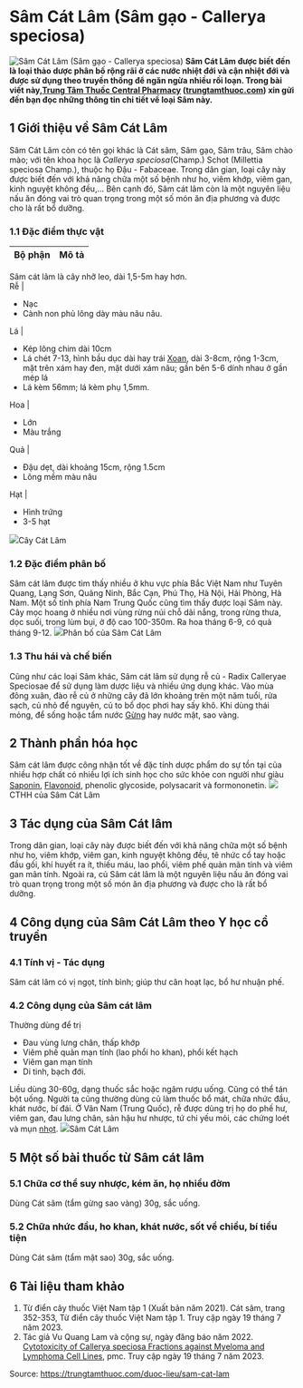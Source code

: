 # Sâm Cát Lâm (Sâm gạo - Callerya speciosa)

![Sâm Cát Lâm \(Sâm gạo - Callerya speciosa\) ](https://trungtamthuoc.com/images/others/sam-cat-lam-5-4726.jpg)
**Sâm Cát Lâm được biết đến là loại thảo dược phân bố rộng rãi ở các nước nhiệt đới và cận nhiệt đới và được sử dụng theo truyền thống để ngăn ngừa nhiều rối loạn. Trong bài viết này,[Trung Tâm Thuốc Central Pharmacy](https://trungtamthuoc.com/ "Trung Tâm Thuốc Central Pharmacy") ([trungtamthuoc.com](https://trungtamthuoc.com/ "trungtamthuoc.com")) xin gửi đến bạn đọc những thông tin chi tiết về loại Sâm này.**
##  1 Giới thiệu về Sâm Cát Lâm
Sâm Cát Lâm còn có tên gọi khác là Cát sâm, Sâm gạo, Sâm trâu, Sâm chào mào; với tên khoa học là _Callerya speciosa_(Champ.) Schot (Millettia speciosa Champ.), thuộc họ Đậu - Fabaceae.
Trong dân gian, loại cây này được biết đến với khả năng chữa một số bệnh như ho, viêm khớp, viêm gan, kinh nguyệt không đều,... Bên cạnh đó, Sâm cát lâm còn là một nguyên liệu nấu ăn đóng vai trò quan trọng trong một số món ăn địa phương và được cho là rất bổ dưỡng.
### 1.1 Đặc điểm thực vật
Bộ phận | Mô tả  
---|---  
Sâm cát lâm là cây nhỡ leo, dài 1,5-5m hay hơn.  
Rễ | 
  * Nạc
  * Cành non phủ lông dày màu nâu nâu.

  
Lá | 
  * Kép lông chim dài 10cm
  * Lá chét 7-13, hình bầu dục dài hay trái [Xoan](https://trungtamthuoc.com/duoc-lieu/cay-xoan "Xoan"), dài 3-8cm, rộng 1-3cm, mặt trên xám hay đen, mặt dưới xám nâu; gần bên 5-6 dính nhau ở gần mép lá
  * Lá kèm 56mm; lá kèm phụ 1,5mm.

  
Hoa | 
  * Lớn
  * Màu trắng

  
Quả | 
  * Đậu dẹt, dài khoảng 15cm, rộng 1.5cm
  * Lông mềm màu nâu

  
Hạt | 
  * Hình trứng
  * 3-5 hạt

  
![](https://trungtamthuoc.com/images/item/sam-cat-lam-3.jpg)Cây Cát Lâm
### 1.2 Đặc điểm phân bố
Sâm cát lâm được tìm thấy nhiều ở khu vực phía Bắc Việt Nam như Tuyên Quang, Lạng Sơn, Quảng Ninh, Bắc Cạn, Phú Thọ, Hà Nội, Hải Phòng, Hà Nam. Một số tỉnh phía Nam Trung Quốc cũng tìm thấy được loại Sâm này.
Cây mọc hoang ở nhiều nơi vùng rừng núi chỗ dãi nắng, trong rừng thưa, dọc suối, trong lùm bụi, ở độ cao 100-350m.
Ra hoa tháng 6-9, có quả tháng 9-12.
![](https://trungtamthuoc.com/images/item/sam-cat-lam-2.jpg)Phân bố của Sâm Cát Lâm
### 1.3 Thu hái và chế biến
Cũng như các loại Sâm khác, Sâm cát lâm sử dụng rễ củ - Radix Calleryae Speciosae để sử dụng làm dược liệu và nhiều ứng dụng khác. Vào mùa đông xuân, đào rễ củ ở những cây đã lớn khoảng trên một năm tuổi, rửa sạch, củ nhỏ để nguyên, củ to bổ dọc phơi hay sấy khô. Khi dùng thái mỏng, để sống hoặc tẩm nước [Gừng](https://trungtamthuoc.com/duoc-lieu/gung-14 "Gừng") hay nước mật, sao vàng.
##  2 Thành phần hóa học
Sâm cát lâm được công nhận tốt về đặc tính dược phẩm do sự tồn tại của nhiều hợp chất có nhiều lợi ích sinh học cho sức khỏe con người như giàu [Saponin](https://trungtamthuoc.com/hoat-chat/saponin "Saponin"), [Flavonoid](https://trungtamthuoc.com/hoat-chat/flavonoid "Flavonoid"), phenolic glycoside, polysacarit và formononetin.
![](https://trungtamthuoc.com/images/item/sam-cat-lam-1.jpg)CTHH của Sâm Cát Lâm
##  3 Tác dụng của Sâm Cát lâm
Trong dân gian, loại cây này được biết đến với khả năng chữa một số bệnh như ho, viêm khớp, viêm gan, kinh nguyệt không đều, tê nhức cổ tay hoặc đầu gối, khí huyết ra ít, thiếu máu, lao phổi, viêm phế quản mãn tính và viêm gan mãn tính.
Ngoài ra, củ Sâm cát lâm là một nguyên liệu nấu ăn đóng vai trò quan trọng trong một số món ăn địa phương và được cho là rất bổ dưỡng. 
##  4 Công dụng của Sâm Cát Lâm theo Y học cổ truyền
### 4.1 Tính vị - Tác dụng
Sâm cát lâm có vị ngọt, tính bình; giúp thư cân hoạt lạc, bổ hư nhuận phế.
### 4.2 Công dụng của Sâm cát lâm
Thường dùng để trị
  * Đau vùng lưng chân, thấp khớp
  * Viêm phế quản mạn tính (lao phổi ho khan), phổi kết hạch
  * Viêm gan mạn tính
  * Di tinh, bạch đới.


Liều dùng 30-60g, dạng thuốc sắc hoặc ngâm rượu uống. Cũng có thể tán bột uống. Người ta cũng thường dùng củ làm thuốc bổ mát, chữa nhức đầu, khát nước, bí đái.
Ở Vân Nam (Trung Quốc), rễ được dùng trị họ do phế hư, viêm gan, đau lưng chân, sản hậu hư nhược, tứ chi yếu mỏi, các chứng loét và mụn [nhọt](https://trungtamthuoc.com/bai-viet/nhot "nhọt").
![](https://trungtamthuoc.com/images/item/sam-cat-lam-4.jpg)Sâm Cát Lâm
##  5 Một số bài thuốc từ Sâm cát lâm
### 5.1 Chữa cơ thể suy nhược, kém ăn, họ nhiều đờm
Dùng Cát sâm (tẩm gừng sao vàng) 30g, sắc uống.
### 5.2 Chữa nhức đầu, ho khan, khát nước, sốt về chiều, bí tiểu tiện
Dùng Cát sâm (tẩm mật sao) 30g, sắc uống.
##  6 Tài liệu tham khảo
  1. Từ điển cây thuốc Việt Nam tập 1 (Xuất bản năm 2021). Cát sâm, trang 352-353, Từ điển cây thuốc Việt Nam tập 1. Truy cập ngày 19 tháng 7 năm 2023.
  2. Tác giả Vu Quang Lam và cộng sự, ngày đăng báo năm 2022. [Cytotoxicity of Callerya speciosa Fractions against Myeloma and Lymphoma Cell Lines](https://www.ncbi.nlm.nih.gov/pmc/articles/PMC9000591/), pmc. Truy cập ngày 19 tháng 7 năm 2023.




Source: https://trungtamthuoc.com/duoc-lieu/sam-cat-lam